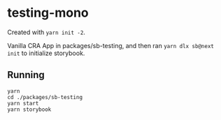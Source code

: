 # testing-mono

Created with `yarn init -2`. 

Vanilla CRA App in packages/sb-testing, and then ran `yarn dlx sb@next init` to initialize storybook. 

## Running

```
yarn
cd ./packages/sb-testing
yarn start
yarn storybook
```
